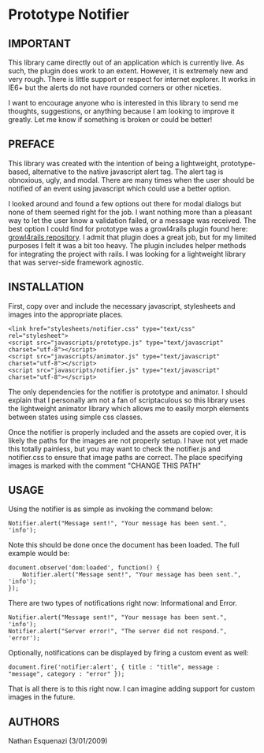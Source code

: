 Prototype Notifier
====================

IMPORTANT
----------

This library came directly out of an application which is currently live. As such, the plugin does
work to an extent. However, it is extremely new and very rough. There is little support or respect
for internet explorer. It works in IE6+ but the alerts do not have rounded corners or other niceties.

I want to encourage anyone who is interested in this library to send me thoughts, suggestions,
or anything because I am looking to improve it greatly. Let me know if something is broken or 
could be better!

PREFACE
---------

This library was created with the intention of being a lightweight, prototype-based, alternative to the
native javascript alert tag. The alert tag is obnoxious, ugly, and modal. There are many times when 
the user should be notified of an event using javascript which could use a better option. 

I looked around and found a few options out there for modal dialogs but none of them seemed right 
for the job. I want nothing more than a pleasant way to let the user know a validation failed, 
or a message was received. The best option I could find for prototype was a growl4rails plugin
found here: [growl4rails repository](http://github.com/jfiorato/growl4rails/tree/master).
I admit that plugin does a great job, but for my limited purposes I felt it was a bit too heavy.
The plugin includes helper methods for integrating the project with rails. I was looking
for a lightweight library that was server-side framework agnostic.

INSTALLATION
-------------

First, copy over and include the necessary javascript, stylesheets and images 
into the appropriate places.

    <link href="stylesheets/notifier.css" type="text/css" rel="stylesheet">
    <script src="javascripts/prototype.js" type="text/javascript" charset="utf-8"></script>
    <script src="javascripts/animator.js" type="text/javascript" charset="utf-8"></script>
    <script src="javascripts/notifier.js" type="text/javascript" charset="utf-8"></script>
    
The only dependencies for the notifier is prototype and animator. I should explain that I personally 
am not a fan of scriptaculous so this library uses the lightweight animator library which allows me 
to easily morph elements between states using simple css classes.

Once the notifier is properly included and the assets are copied over, it is likely the paths
for the images are not properly setup. I have not yet made this totally painless, but you may
want to check the notifier.js and notifier.css to ensure that image paths are correct. The place
specifying images is marked with the comment "CHANGE THIS PATH"

USAGE
------

Using the notifier is as simple as invoking the command below:

    Notifier.alert("Message sent!", "Your message has been sent.", 'info');

Note this should be done once the document has been loaded. The full example would be:

    document.observe('dom:loaded', function() {
    	Notifier.alert("Message sent!", "Your message has been sent.", 'info');
    });
    
There are two types of notifications right now: Informational and Error.
      
    Notifier.alert("Message sent!", "Your message has been sent.", 'info');
    Notifier.alert("Server error!", "The server did not respond.", 'error');
    
Optionally, notifications can be displayed by firing a custom event as well:

    document.fire('notifier:alert', { title : "title", message : "message", category : "error" });
    
That is all there is to this right now. I can imagine adding support for custom images in the future.

AUTHORS
-------

Nathan Esquenazi (3/01/2009)